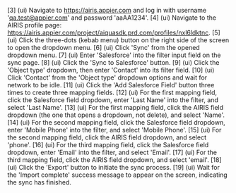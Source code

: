 [3] (ui) Navigate to https://airis.appier.com and log in with username 'qa.test@appier.com' and password 'aaAA1234'.
[4] (ui) Navigate to the AIRIS profile page: https://airis.appier.com/project/aiquasdk.prd.com/profiles/nxl6ldktnc.
[5] (ui) Click the three-dots (kebab menu) button on the right side of the screen to open the dropdown menu.
[6] (ui) Click 'Sync' from the opened dropdown menu.
[7] (ui) Enter 'Salesforce' into the filter input field on the sync page.
[8] (ui) Click the 'Sync to Salesforce' button.
[9] (ui) Click the 'Object type' dropdown, then enter 'Contact' into its filter field.
[10] (ui) Click 'Contact' from the 'Object type' dropdown options and wait for network to be idle.
[11] (ui) Click the 'Add Salesforce Field' button three times to create three mapping fields.
[12] (ui) For the first mapping field, click the Salesforce field dropdown, enter 'Last Name' into the filter, and select 'Last Name'.
[13] (ui) For the first mapping field, click the AIRIS field dropdown (the one that opens a dropdown, not delete), and select 'Name'.
[14] (ui) For the second mapping field, click the Salesforce field dropdown, enter 'Mobile Phone' into the filter, and select 'Mobile Phone'.
[15] (ui) For the second mapping field, click the AIRIS field dropdown, and select 'phone'.
[16] (ui) For the third mapping field, click the Salesforce field dropdown, enter 'Email' into the filter, and select 'Email'.
[17] (ui) For the third mapping field, click the AIRIS field dropdown, and select 'email'.
[18] (ui) Click the 'Export' button to initiate the sync process.
[19] (ui) Wait for the 'Import complete' success message to appear on the screen, indicating the sync has finished.
